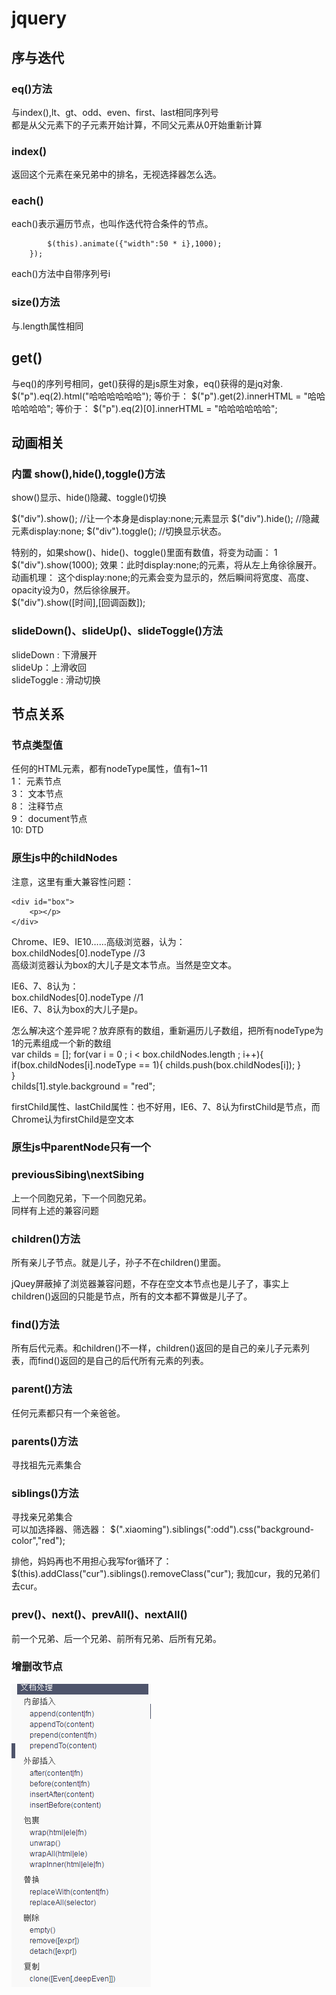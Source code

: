 # jquery 

## 序与迭代

### eq()方法
与index(),lt、gt、odd、even、first、last相同序列号  
都是从父元素下的子元素开始计算，不同父元素从0开始重新计算  

### index()
返回这个元素在亲兄弟中的排名，无视选择器怎么选。

### each()
each()表示遍历节点，也叫作迭代符合条件的节点。
``` $("p").each(function(i){
        $(this).animate({"width":50 * i},1000);
    });
```
each()方法中自带序列号i  

### size()方法 
与.length属性相同 

## get()
与eq()的序列号相同，get()获得的是js原生对象，eq()获得的是jq对象.   
   $("p").eq(2).html("哈哈哈哈哈哈");
等价于：
   $("p").get(2).innerHTML = "哈哈哈哈哈哈";
等价于：
   $("p").eq(2)[0].innerHTML = "哈哈哈哈哈哈";

## 动画相关

### 内置 show(),hide(),toggle()方法 
show()显示、hide()隐藏、toggle()切换

   $("div").show();        //让一个本身是display:none;元素显示
   $("div").hide();        //隐藏元素display:none;
   $("div").toggle();      //切换显示状态。

特别的，如果show()、hide()、toggle()里面有数值，将变为动画：
1  $("div").show(1000);
效果：此时display:none;的元素，将从左上角徐徐展开。动画机理：
这个display:none;的元素会变为显示的，然后瞬间将宽度、高度、opacity设为0，然后徐徐展开。  
   $("div").show([时间],[回调函数]);

### slideDown()、slideUp()、slideToggle()方法
slideDown : 下滑展开  
slideUp：上滑收回  
slideToggle : 滑动切换  

## 节点关系

### 节点类型值
任何的HTML元素，都有nodeType属性，值有1~11   
1：	元素节点   
3：	文本节点   
8：	注释节点   
9：	document节点   
10:	DTD   

### 原生js中的childNodes  
  
注意，这里有重大兼容性问题：  
  
	<div id="box">  
		<p></p>  
	</div>  
Chrome、IE9、IE10……高级浏览器，认为：  
	box.childNodes[0].nodeType   //3  
高级浏览器认为box的大儿子是文本节点。当然是空文本。  
   
IE6、7、8认为：  
	box.childNodes[0].nodeType   //1  
IE6、7、8认为box的大儿子是p。  


怎么解决这个差异呢？放弃原有的数组，重新遍历儿子数组，把所有nodeType为1的元素组成一个新的数组  
	 var childs = [];
	 for(var i = 0 ; i < box.childNodes.length ; i++){
		if(box.childNodes[i].nodeType == 1){
			childs.push(box.childNodes[i]);
		}  
	 }  
	 childs[1].style.background = "red";  

firstChild属性、lastChild属性：也不好用，IE6、7、8认为firstChild是节点，而Chrome认为firstChild是空文本

### 原生js中parentNode只有一个

### previousSibing\nextSibing
上一个同胞兄弟，下一个同胞兄弟。  
同样有上述的兼容问题  

### children()方法
所有亲儿子节点。就是儿子，孙子不在children()里面。

jQuey屏蔽掉了浏览器兼容问题，不存在空文本节点也是儿子了，事实上children()返回的只能是节点，所有的文本都不算做是儿子了。  
### find()方法
所有后代元素。和children()不一样，children()返回的是自己的亲儿子元素列表，而find()返回的是自己的后代所有元素的列表。  

### parent()方法
任何元素都只有一个亲爸爸。

### parents()方法
寻找祖先元素集合  

### siblings()方法
寻找亲兄弟集合   
可以加选择器、筛选器：
	$(".xiaoming").siblings(":odd").css("background-color","red");

排他，妈妈再也不用担心我写for循环了：
	$(this).addClass("cur").siblings().removeClass("cur");
我加cur，我的兄弟们去cur。


### prev()、next()、prevAll()、nextAll()

前一个兄弟、后一个兄弟、前所有兄弟、后所有兄弟。

### 增删改节点
<img src="./1.png">

